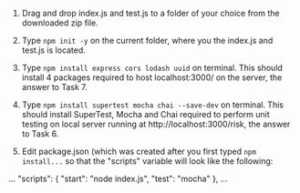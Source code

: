 1. Drag and drop index.js and test.js to a folder of your choice from the downloaded zip file.

2. Type
`npm init -y` on the current folder, where you the index.js and test.js is located.

3. Type
`npm install express cors lodash uuid` on terminal.
This should install 4 packages required to host localhost:3000/ on the server, the answer to Task 7.

4. Type 
`npm install supertest mocha chai --save-dev` on terminal.
This should install SuperTest, Mocha and Chai required to perform unit testing on local server running at http://localhost:3000/risk, the answer to Task 6.

5. Edit package.json (which was created after you first typed `npm install...` so that the "scripts" variable
will look like the following:

...
"scripts": {
	"start": "node index.js",
	"test": "mocha"
},
...